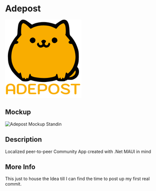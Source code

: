 # Adepost
![Adepost Fat Cat Logo](Logo.png)
## Mockup
![Adepost Mockup Standin](Mockup.png)
## Description
Localized peer-to-peer Community App created with .Net MAUI in mind
## More Info
This just to house the Idea till I can find the time to post up my first real commit.
